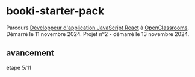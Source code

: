 # booki-starter-pack
Parcours [Développeur d'application JavaScript React](https://openclassrooms.com/fr/paths/877-developpeur-dapplication-javascript-react) à [OpenClassrooms](https://openclassrooms.com/fr/). Démarré le 11 novembre 2024.
Projet n°2 - démarré le 13 novembre 2024.

## avancement
étape 5/11
